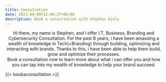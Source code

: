 ```yaml
---
title: Consultation
date: 2021-09-09T12:49:27+06:00
description: Book a consultation with Stephen Ajulu
---
```


<p align="center">Hi there, my name is Stephen, and I offer I.T, Business, Branding and Cybersecurity Consultation. For the past 8 years, i have been amassing a wealth of knowledge in Tech(+Branding) through building, optimizing and interacting with brands. Thanks to this, i have been able to help them build, grow and optimize their processes. <br> Book a consultation now to learn more about what i can offer you and how you can tap into my wealth of knowledge to help your brand succeed.</p>

{{< bookaconsultation >}}
